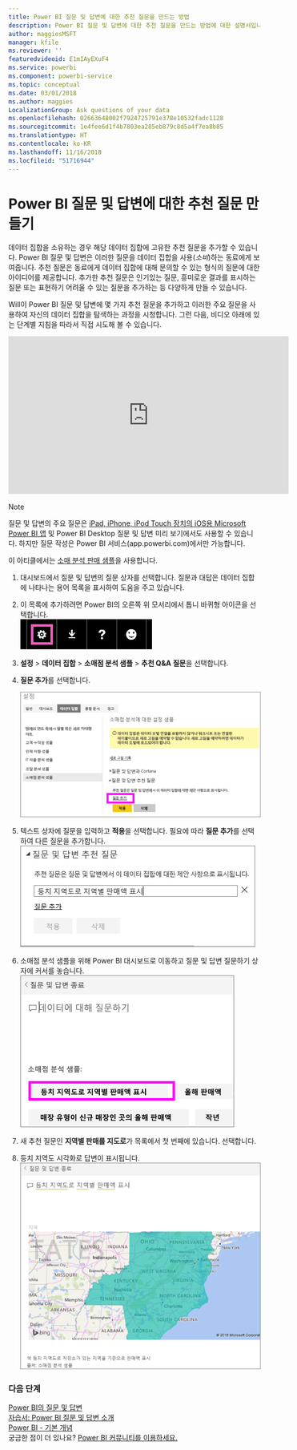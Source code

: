 ```yaml
---
title: Power BI 질문 및 답변에 대한 추천 질문을 만드는 방법
description: Power BI 질문 및 답변에 대한 추천 질문을 만드는 방법에 대한 설명서입니다.
author: maggiesMSFT
manager: kfile
ms.reviewer: ''
featuredvideoid: E1mIAyEXuF4
ms.service: powerbi
ms.component: powerbi-service
ms.topic: conceptual
ms.date: 03/01/2018
ms.author: maggies
LocalizationGroup: Ask questions of your data
ms.openlocfilehash: 02663648002f7924725791e378e10532fadc1128
ms.sourcegitcommit: 1e4fee6d1f4b7803ea285eb879c8d5a4f7ea8b85
ms.translationtype: HT
ms.contentlocale: ko-KR
ms.lasthandoff: 11/16/2018
ms.locfileid: "51716944"
---
```

# <a name="create-featured-questions-for-power-bi-qa"></a>Power BI 질문 및 답변에 대한 추천 질문 만들기
데이터 집합을 소유하는 경우 해당 데이터 집합에 고유한 추천 질문을 추가할 수 있습니다.  Power BI 질문 및 답변은 이러한 질문을 데이터 집합을 사용(*소비*)하는 동료에게 보여줍니다.  추천 질문은 동료에게 데이터 집합에 대해 문의할 수 있는 형식의 질문에 대한 아이디어를 제공합니다. 추가한 추천 질문은 인기있는 질문, 흥미로운 결과를 표시하는 질문 또는 표현하기 어려울 수 있는 질문을 추가하는 등 다양하게 만들 수 있습니다.

Will이 Power BI 질문 및 답변에 몇 가지 추천 질문을 추가하고 이러한 주요 질문을 사용하여 자신의 데이터 집합을 탐색하는 과정을 시청합니다. 그런 다음, 비디오 아래에 있는 단계별 지침을 따라서 직접 시도해 볼 수 있습니다.

<iframe width="560" height="315" src="https://www.youtube.com/embed/E1mIAyEXuF4" frameborder="0" allowfullscreen></iframe>

> [!NOTE]
> 질문 및 답변의 주요 질문은 [iPad, iPhone, iPod Touch 장치의 iOS용 Microsoft Power BI 앱](consumer/mobile/mobile-apps-ios-qna.md) 및 Power BI Desktop 질문 및 답변 미리 보기에서도 사용할 수 있습니다. 하지만 질문 작성은 Power BI 서비스(app.powerbi.com)에서만 가능합니다.
> 

이 아티클에서는 [소매 분석 판매 샘플](sample-datasets.md)을 사용합니다.

1. 대시보드에서 질문 및 답변의 질문 상자를 선택합니다.   질문과 대답은 데이터 집합에 나타나는 용어 목록을 표시하여 도움을 주고 있습니다.
2. 이 목록에 추가하려면 Power BI의 오른쪽 위 모서리에서 톱니 바퀴형 아이콘을 선택합니다.  
   ![기어 아이콘](media/service-q-and-a-create-featured-questions/pbi_gearicon2.jpg)
3. **설정** &gt; **데이터 집합** &gt; **소매점 분석 샘플** &gt; **추천 Q&A 질문**을 선택합니다.  
4. **질문 추가**를 선택합니다.
   
   ![설정 메뉴](media/service-q-and-a-create-featured-questions/power-bi-settings.png)
5. 텍스트 상자에 질문을 입력하고 **적용**을 선택합니다.   필요에 따라 **질문 추가**를 선택하여 다른 질문을 추가합니다.  
   ![추천 질문 및 답변 질문 창](media/service-q-and-a-create-featured-questions/power-bi-type-featured-question.png)
6. 소매점 분석 샘플을 위해 Power BI 대시보드로 이동하고 질문 및 답변 질문하기 상자에 커서를 놓습니다.   
   ![질문 및 답변 질문하기 상자](media/service-q-and-a-create-featured-questions/power-bi-featured-q.png)
7. 새 추천 질문인 **지역별 판매를 지도로**가 목록에서 첫 번째에 있습니다. 선택합니다.  
8. 등치 지역도 시각화로 답변이 표시됩니다.  
   ![맵 시각화](media/service-q-and-a-create-featured-questions/power-bi-filled-map.png)

### <a name="next-steps"></a>다음 단계
[Power BI의 질문 및 답변](consumer/end-user-q-and-a.md)  
[자습서: Power BI 질문 및 답변 소개](power-bi-visualization-introduction-to-q-and-a.md)  
[Power BI - 기본 개념](consumer/end-user-basic-concepts.md)  
궁금한 점이 더 있나요? [Power BI 커뮤니티를 이용하세요.](http://community.powerbi.com/)

